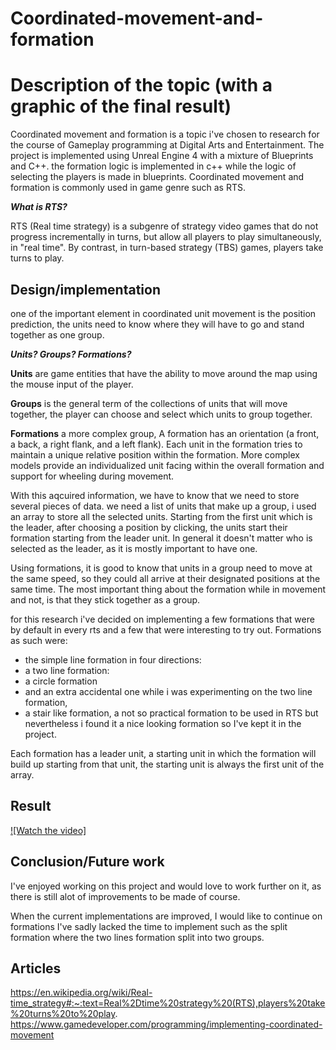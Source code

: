 # Coordinated-movement-and-formation
# Description of the topic (with a graphic of the final result)
Coordinated movement and formation is a topic i've chosen to research for the course of Gameplay programming at Digital Arts and Entertainment.
The project is implemented using Unreal Engine 4 with a mixture of Blueprints and C++.
the formation logic is implemented in c++ while the logic of selecting the players is made in blueprints.
Coordinated movement and formation is commonly used in game genre such as RTS.

***What is RTS?***

RTS (Real time strategy) is a subgenre of strategy video games that do not progress incrementally in turns, but allow all players to play simultaneously, in "real time". 
By contrast, in turn-based strategy (TBS) games, players take turns to play.

## Design/implementation
one of the important element in coordinated unit movement is the position prediction, 
the units need to know where they will have to go and stand together as one group.

***Units? Groups? Formations?***

**Units** are game entities that have the ability to move around the map using the mouse input of the player.

**Groups** is the general term of the collections of units that will move together, the player can choose and select which units to group together.

**Formations** a more complex group, A formation has an orientation (a front, a back, a right flank, and a left flank). Each unit in the formation tries to maintain a unique relative position within the formation.
More complex models provide an individualized unit facing within the overall formation and support for wheeling during movement.

With this aqcuired information, we have to know that we need to store several pieces of data. 
we need a list of units that make up a group, i used an array to store all the selected units.
Starting from the first unit which is the leader, after choosing a position by clicking, the units start their formation starting from the leader unit.
In general it doesn't matter who is selected as the leader, as it is mostly important to have one.

Using formations, it is good to know that units in a group need to move at the same speed, 
so they could all arrive at their designated positions at the same time.
The most important thing about the formation while in movement and not, is that they stick together as a group.

for this research i've decided on implementing a few formations that were by default in every rts and a few that were interesting to try out.
Formations as such were: 

* the simple line formation in four directions:
* a two line formation:
* a circle formation
* and an extra accidental one while i was experimenting on the two line formation,
* a stair like formation, a not so practical formation to be used in RTS but nevertheless i found it a nice looking formation so I've kept it in the project. 

Each formation has a leader unit, a starting unit in which the formation will build up starting from that unit,
the starting unit is always the first unit of the array.

## Result




[![Watch the video]](https://user-images.githubusercontent.com/55833598/213611435-e9a03c9d-4b3c-4d8e-a1b8-73047aad9221.mp4)
## Conclusion/Future work

I've enjoyed working on this project and would love to work further on it,
as there is still alot of improvements to be made of course.

When the current implementations are improved, I would like to continue on formations I've sadly lacked the time to implement
such as the split formation where the two lines formation split into two groups.


## Articles

https://en.wikipedia.org/wiki/Real-time_strategy#:~:text=Real%2Dtime%20strategy%20(RTS),players%20take%20turns%20to%20play.
https://www.gamedeveloper.com/programming/implementing-coordinated-movement
